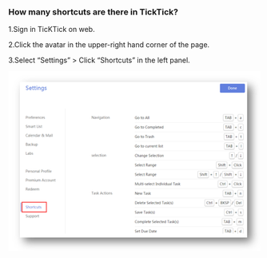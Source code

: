 ### How many shortcuts are there in TickTick?
1.Sign in TicKTick on web.

2.Click the avatar in the upper-right hand corner of the page.

3.Select “Settings” > Click “Shortcuts” in the left panel.

![](../images/web2-shortcuts.png)


